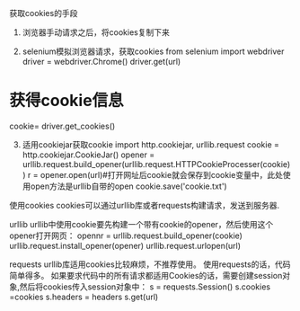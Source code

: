 获取cookies的手段

1. 浏览器手动请求之后，将cookies复制下来

2. selenium模拟浏览器请求，获取cookies
from selenium import webdriver
driver = webdriver.Chrome()
driver.get(url)
# 获得cookie信息
cookie= driver.get_cookies()

3. 适用cookiejar获取cookie
import http.cookiejar, urllib.request
cookie = http.cookiejar.CookieJar()
opener = urllib.request.build_opener(urllib.request.HTTPCookieProcesser(cookie))
r = opener.open(url)#打开网址后cookie就会保存到cookie变量中，此处使用open方法是urllib自带的open
cookie.save('cookie.txt')

使用cookies
cookies可以通过urllib库或者requests构建请求，发送到服务器.

urllib
urllib中使用cookie要先构建一个带有cookie的opener，然后使用这个opener打开网页：
opennr = urllib.request.build_opener(cookie)
urllib.request.install_opener(opener)
urllib.request.urlopen(url)

requests
urllib库适用cookies比较麻烦，不推荐使用。
使用requests的话，代码简单得多。
如果要求代码中的所有请求都适用Cookies的话，需要创建session对象,然后将cookies传入session对象中：
s = requests.Session()
s.cookies =cookies
s.headers = headers
s.get(url)

